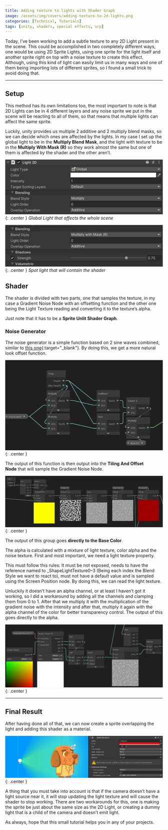 ```yaml
---
title: Adding texture to lights with Shader Graph
image: /assets/img/covers/adding-texture-to-2d-lights.png
categories: [Technical, Tutorials]
tags: [unity, shaders, special effects, urp]
---
```


Today, I’ve been working to add a subtle texture to any 2D Light present in the scene. This could be accomplished in two completely different ways, one would be using 2D Sprite Lights, using one sprite for the light itself and another sprite right on top with a noise texture to create this effect. Although, using this kind of light can easily limit us in many ways and one of them being importing lots of different sprites, so I found a small trick to avoid doing that.

---

## **Setup**

This method has its own limitations too, the most important to note is that 2D Lights can be in 4 different layers and any noise sprite we put in the scene will be reacting to all of them, so that means that multiple lights can affect the same sprite.

Luckily, unity provides us multiple 2 additive and 2 multiply blend masks, so we can decide which ones are affected by the lights. In my case I set up the global light to be in the **Multiply Blend Mask**, and the light with texture to be in the **Multiply With Mask (R)** so they work almost the same but one of them is affected by the shader and the other aren’t.

![Desktop View](/assets/img/tutorials/adding-texture-to-2d-lights/Untitled.png){: .center }
_Global Light that affects the whole scene_

![Desktop View](/assets/img/tutorials/adding-texture-to-2d-lights/Untitled%201.png){: .center }
_Spot light that will contain the shader_

## Shader

The shader is divided with two parts, one that samples the texture, in my case a Gradient Noise Node with an offsetting function and the other one being the Light Texture reading and converting it to the texture’s alpha.

Just note that it has to be a **Sprite Unlit Shader Graph**.

### Noise Generator

The noise generator is a simple function based on 2 sine waves combined, similar to [this one](https://www.wolframalpha.com/input?i=plot+%7By%3D-cos%28t%29%2Bt%2Cx%3Dcos%28t%29%2Bt%7D+from+-12+to+12){:target="_blank"}. By doing this, we get a more natural look offset function.

![Desktop View](/assets/img/tutorials/adding-texture-to-2d-lights/Untitled%202.png){: .center }

The output of this function is then output into the **Tiling And Offset Node** that will sample the Gradient Noise Node.

![Desktop View](/assets/img/tutorials/adding-texture-to-2d-lights/Untitled%203.png){: .center }

The output of this group goes **directly to the Base Color**.

The alpha is calculated with a mixture of light texture, color alpha and the noise texture. First and most important, we need a light texture property.

This must follow this rules: It must be not exposed, needs to have the reference named to _ShapeLightTexture0–3 (Being each index the Blend Style we want to react to), must not have a default value and is sampled using the Screen Position node. By doing this, we can read the light texture.

Unluckily it doesn’t have an alpha channel, or at least I haven’t got it working, so I did a workaround by adding all the channels and clamping them from 0 to 1. After that we multiply it with the multiplication of the gradient noise with the intensity and after that, multiply it again with the alpha channel of the color for better transparency control. The output of this goes directly to the alpha.

![Desktop View](/assets/img/tutorials/adding-texture-to-2d-lights/Untitled%204.png){: .center }

---

## **Final Result**

After having done all of that, we can now create a sprite overlapping the light and adding this shader as a material.

![Desktop View](/assets/img/tutorials/adding-texture-to-2d-lights/Untitled%205.png){: .center }

A thing that you must take into account is that if the camera doesn’t have a light source near it, it will stop updating the light texture and will cause the shader to stop working. There are two workarounds for this, one is making the sprite be just about the same size as the 2D Light, or creating a dummy light that is a child of the camera and doesn’t emit light.

As always, hope that this small tutorial helps you in any of your projects.
